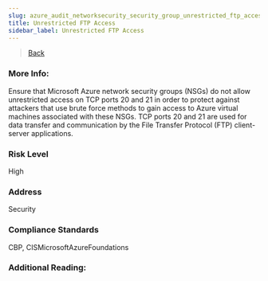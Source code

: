 ```yaml
---
slug: azure_audit_networksecurity_security_group_unrestricted_ftp_access
title: Unrestricted FTP Access
sidebar_label: Unrestricted FTP Access
---
```

> [Back](../../azurenetworkaudit)

### More Info:
Ensure that Microsoft Azure network security groups (NSGs) do not allow unrestricted access on TCP ports 20 and 21 in order to protect against attackers that use brute force methods to gain access to Azure virtual machines associated with these NSGs. TCP ports 20 and 21 are used for data transfer and communication by the File Transfer Protocol (FTP) client-server applications.

### Risk Level
High

### Address
Security

### Compliance Standards
CBP, CISMicrosoftAzureFoundations

### Additional Reading:
